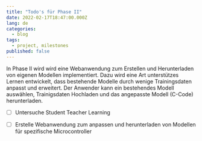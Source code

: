 ```yaml
---
title: "Todo's für Phase II"
date: 2022-02-17T18:47:00.000Z
lang: de
categories:
  - blog
tags:
  - project, milestones
published: false
---
```


In Phase II wird wird eine Webanwendung zum Erstellen und Herunterladen von eigenen Modellen implementiert. Dazu wird eine Art unterstützes Lernen entwickelt, dass bestehende Modelle durch wenige Trainingsdaten anpasst und erweitert. Der Anwender kann ein bestehendes Modell auswählen, Trainigsdaten Hochladen und das angepasste Modell (C-Code) herunterladen.    

- [ ] Untersuche Student Teacher Learning
- [ ] Erstelle Webanwendung zum anpassen und herunterladen von Modellen für spezifische Microcontroller
    